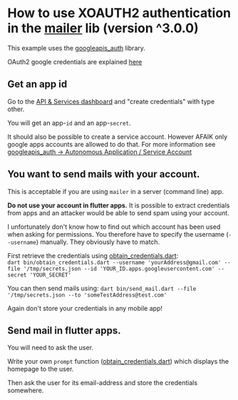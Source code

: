 # How to use XOAUTH2 authentication in the [mailer](https://github.com/kaisellgren/mailer) lib (version ^3.0.0)

This example uses the [googleapis_auth](https://github.com/dart-lang/googleapis_auth) library.

OAuth2 google credentials are explained [here](https://developers.google.com/identity/protocols/OAuth2)


## Get an app id

Go to the [API & Services dashboard](https://console.developers.google.com/apis) and
"create credentials" with type other.

You will get an app-`id` and an app-`secret`.

It should also be possible to create a service account.  However AFAIK only google apps accounts
are allowed to do that.  For more information see [googleapis_auth → Autonomous Application / Service Account](https://github.com/dart-lang/googleapis_auth)


## You want to send mails with your account.

This is acceptable if you are using `mailer` in a server (command line) app.

**Do not use your account in flutter apps.**  It is possible to extract credentials
from apps and an attacker would be able to send spam using your account.

I unfortunately don't know how to find out which account has been used when asking for permissions.
You therefore have to specify the username (`--username`) manually.  They obviously have to match.

First retrieve the credentials using [obtain_credentials.dart](obtain_credentials.dart):  
`dart bin/obtain_credentials.dart --username 'yourAddress@gmail.com' --file '/tmp/secrets.json --id 'YOUR_ID.apps.googleusercontent.com' --secret 'YOUR_SECRET'`

You can then send mails using:
`dart bin/send_mail.dart --file '/tmp/secrets.json --to 'someTestAddress@test.com'`

Again don't store your credentials in any mobile app!


## Send mail in flutter apps.

You will need to ask the user.

Write your own `prompt` function ([obtain_credentials.dart](obtain_credentials.dart)) which
displays the homepage to the user.

Then ask the user for its email-address and store the credentials somewhere.
